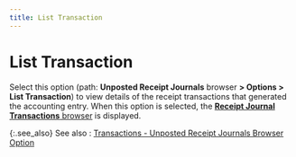 ```yaml
---
title: List Transaction
---
```


# List Transaction


Select this option (path: **Unposted Receipt Journals** browser **&gt; Options &gt; List Transaction**) to view details of the receipt transactions that generated the accounting entry. When this option is selected, the [**Receipt Journal Transactions** browser]({{site.acc_baseurl}}/misc/the_receipt_journal_transactions_browser.html) is displayed.


{:.see_also}
See also
: [Transactions - Unposted Receipt Journals Browser Option]({{site.acc_baseurl}}/misc/transactions_receipt_journal_browser_option.html)
